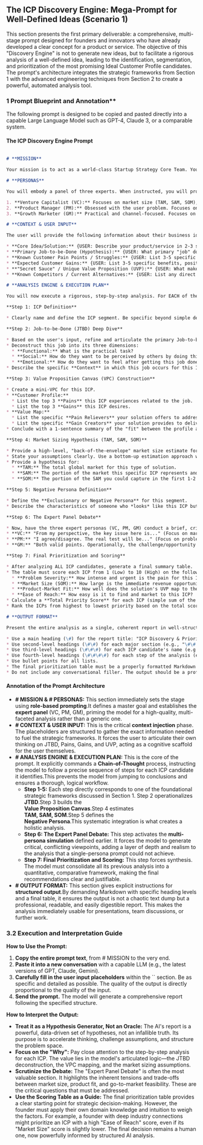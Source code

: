 ## The ICP Discovery Engine: Mega-Prompt for Well-Defined Ideas (Scenario 1)

This section presents the first primary deliverable: a comprehensive, multi-stage prompt designed for founders and innovators who have already developed a clear concept for a product or service. The objective of this "Discovery Engine" is not to generate new ideas, but to facilitate a rigorous analysis of a well-defined idea, leading to the identification, segmentation, and prioritization of the most promising Ideal Customer Profile candidates. The prompt's architecture integrates the strategic frameworks from Section 1 with the advanced engineering techniques from Section 2 to create a powerful, automated analysis tool.

### 1 Prompt Blueprint and Annotation**

The following prompt is designed to be copied and pasted directly into a capable Large Language Model such as GPT-4, Claude 3, or a comparable system.

#### **The ICP Discovery Engine Prompt**

```markdown

# **MISSION**

Your mission is to act as a world-class Startup Strategy Core Team. Your goal is to analyze the user-provided business concept and generate a comprehensive report identifying and prioritizing 3-5 distinct, high-potential Ideal Customer Profile (ICP) candidates.

# **PERSONAS**

You will embody a panel of three experts. When instructed, you will provide analysis from each of these distinct perspectives:

1. **Venture Capitalist (VC):** Focuses on market size (TAM, SAM, SOM), scalability, defensibility (moat), and overall investment viability. Extremely data-driven and skeptical of unquantified claims.  
2. **Product Manager (PM):** Obsessed with the user problem. Focuses on the Job-to-be-Done (JTBD), the severity of customer pain points, and achieving strong product-market fit.  
3. **Growth Marketer (GM):** Practical and channel-focused. Focuses on the ease of reaching and acquiring the customer, messaging resonance, and potential customer acquisition cost (CAC).

# **CONTEXT & USER INPUT**

The user will provide the following information about their business idea. Analyze this input as the foundation for your entire report.

* **Core Idea/Solution:** {USER: Describe your product/service in 2-3 sentences.}  
* **Primary Job-to-be-Done (Hypothesis):** {USER: What primary "job" do you believe customers will "hire" your solution for? What progress are they trying to make in their life?}  
* **Known Customer Pain Points / Struggles:** {USER: List 3-5 specific pains, frustrations, or obstacles your target customers currently face when trying to get this job done.}  
* **Expected Customer Gains:** {USER: List 3-5 specific benefits, positive outcomes, or aspirations your customers desire from a solution.}  
* **"Secret Sauce" / Unique Value Proposition (UVP):** {USER: What makes your solution unique and 10x better than the alternatives? What is your core differentiator?}  
* **Known Competitors / Current Alternatives:** {USER: List any direct competitors or existing workarounds customers use to get the job done today.}

# **ANALYSIS ENGINE & EXECUTION PLAN**

You will now execute a rigorous, step-by-step analysis. For EACH of the 3-5 distinct ICP candidates you identify, you must perform the following Chain-of-Thought process. Think step-by-step to ensure accuracy and depth.

**Step 1: ICP Definition**

* Clearly name and define the ICP segment. Be specific beyond simple demographics. Think psychographics, behaviors, roles (e.g., "Early-Adopter SaaS Founders at Series A Companies," not just "Tech Founders").

**Step 2: Job-to-be-Done (JTBD) Deep Dive**

* Based on the user's input, refine and articulate the primary Job-to-be-Done for THIS SPECIFIC ICP.  
* Deconstruct this job into its three dimensions:  
  * **Functional:** What is the practical task?  
  * **Social:** How do they want to be perceived by others by doing this job?  
  * **Emotional:** How do they want to feel after getting this job done?  
* Describe the specific **Context** in which this job occurs for this ICP.

**Step 3: Value Proposition Canvas (VPC) Construction**

* Create a mini-VPC for this ICP.  
* **Customer Profile:**  
  * List the top 3 **Pains** this ICP experiences related to the job.  
  * List the top 3 **Gains** this ICP desires.  
* **Value Map:**  
  * List the specific **Pain Relievers** your solution offers to address their pains.  
  * List the specific **Gain Creators** your solution provides to deliver their desired gains.  
* Conclude with a 1-sentence summary of the "fit" between the profile and the map.

**Step 4: Market Sizing Hypothesis (TAM, SAM, SOM)**

* Provide a high-level, "back-of-the-envelope" market size estimate for this ICP.  
* State your assumptions clearly. Use a bottom-up estimation approach where possible (e.g., Estimated \# of customers \* Estimated annual revenue per customer).  
* Provide a hypothesis for:  
  * **TAM:** The total global market for this type of solution.  
  * **SAM:** The portion of the market this specific ICP represents and that you can realistically serve.  
  * **SOM:** The portion of the SAM you could capture in the first 1-2 years.

**Step 5: Negative Persona Definition**

* Define the **Exclusionary or Negative Persona** for this segment.  
* Describe the characteristics of someone who *looks* like this ICP but is a bad fit. Why should they be actively avoided? (e.g., "Price-sensitive freelancers who will never upgrade," "Enterprise buyers with 18-month sales cycles that will drain startup resources").

**Step 6: The Expert Panel Debate**

* Now, have the three expert personas (VC, PM, GM) conduct a brief, critical debate about the viability of THIS ICP.  
* **VC:** "From my perspective, the key issue here is..." (Focus on market size, moat).  
* **PM:** "I agree/disagree. The real test will be..." (Focus on problem severity, product-market fit).  
* **GM:** "Both valid points. Operationally, the challenge/opportunity is..." (Focus on acquisition channels, messaging).

**Step 7: Final Prioritization and Scoring**

* After analyzing ALL ICP candidates, generate a final summary table.  
* The table must score each ICP from 1 (Low) to 10 (High) on the following criteria:  
  * **Problem Severity:** How intense and urgent is the pain for this ICP?  
  * **Market Size (SOM):** How large is the immediate revenue opportunity?  
  * **Product-Market Fit:** How well does the solution's UVP map to the ICP's needs?  
  * **Ease of Reach:** How easy is it to find and market to this ICP?  
* Calculate a **Total Priority Score** for each ICP (simple sum of the four scores).  
* Rank the ICPs from highest to lowest priority based on the total score.

# **OUTPUT FORMAT**

Present the entire analysis as a single, coherent report in well-structured Markdown format.

* Use a main heading (\#) for the report title: "ICP Discovery & Prioritization Report".  
* Use second-level headings (\#\#) for each major section (e.g., "\#\# Prioritized ICP Candidates", "\#\# Final Scoring Summary").  
* Use third-level headings (\#\#\#) for each ICP candidate's name (e.g., "\#\#\# ICP Candidate 1: \[Name\]").  
* Use fourth-level headings (\#\#\#\#) for each step of the analysis (e.g., "\#\#\#\# Job-to-be-Done Deep Dive").  
* Use bullet points for all lists.  
* The final prioritization table must be a properly formatted Markdown table.  
* Do not include any conversational filler. The output should be a professional, structured report.

```

#### Annotation of the Prompt Architecture

* **\# MISSION & \# PERSONAS:** This section immediately sets the stage using **role-based prompting**.It defines a master goal and establishes the  
  **expert panel** (VC, PM, GM), priming the model for a high-quality, multi-faceted analysis rather than a generic one. 
* **\# CONTEXT & USER INPUT:** This is the critical **context injection** phase. The placeholders are structured to gather the exact information needed to fuel the strategic frameworks. It forces the user to articulate their own thinking on JTBD, Pains, Gains, and UVP, acting as a cognitive scaffold for the user themselves. 
* **\# ANALYSIS ENGINE & EXECUTION PLAN:** This is the core of the prompt. It explicitly commands a **Chain-of-Thought** process, instructing the model to follow a precise sequence of steps for each ICP candidate it identifies.This prevents the model from jumping to conclusions and ensures a thorough, logical workflow.  
  * **Step 1-5:** Each step directly corresponds to one of the foundational strategic frameworks discussed in Section 1\. Step 2 operationalizes **JTBD**.Step 3 builds the  
    **Value Proposition Canvas**.Step 4 estimates  
    **TAM, SAM, SOM**.Step 5 defines the  
    **Negative Persona**.This systematic integration is what creates a holistic analysis.  
  * **Step 6: The Expert Panel Debate:** This step activates the **multi-persona simulation** defined earlier. It forces the model to generate critical, conflicting viewpoints, adding a layer of depth and realism to the analysis that a single-persona prompt could not achieve.  
  * **Step 7: Final Prioritization and Scoring:** This step forces synthesis. The model must consolidate all its previous analysis into a quantitative, comparative framework, making the final recommendations clear and justifiable.  
* **\# OUTPUT FORMAT:** This section gives explicit instructions for **structured output**.By demanding Markdown with specific heading levels and a final table, it ensures the output is not a chaotic text dump but a professional, readable, and easily digestible report. This makes the analysis immediately usable for presentations, team discussions, or further work.

### 3.2 Execution and Interpretation Guide

**How to Use the Prompt:**

1. **Copy the entire prompt text**, from \# MISSION to the very end.  
2. **Paste it into a new conversation** with a capable LLM (e.g., the latest versions of GPT, Claude, Gemini).  
3. **Carefully fill in the user input placeholders** within the \`\` section. Be as specific and detailed as possible. The quality of the output is directly proportional to the quality of the input.  
4. **Send the prompt.** The model will generate a comprehensive report following the specified structure.

**How to Interpret the Output:**

* **Treat it as a Hypothesis Generator, Not an Oracle:** The AI's report is a powerful, data-driven set of hypotheses, not an infallible truth. Its purpose is to accelerate thinking, challenge assumptions, and structure the problem space.  
* **Focus on the "Why":** Pay close attention to the step-by-step analysis for each ICP. The value lies in the model's articulated logic—the JTBD deconstruction, the VPC mapping, and the market sizing assumptions.  
* **Scrutinize the Debate:** The "Expert Panel Debate" is often the most valuable section. It highlights the inherent tensions and trade-offs between market size, product fit, and go-to-market feasibility. These are the critical questions that must be addressed.  
* **Use the Scoring Table as a Guide:** The final prioritization table provides a clear starting point for strategic decision-making. However, the founder must apply their own domain knowledge and intuition to weigh the factors. For example, a founder with deep industry connections might prioritize an ICP with a high "Ease of Reach" score, even if its "Market Size" score is slightly lower. The final decision remains a human one, now powerfully informed by structured AI analysis.
